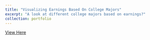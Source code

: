 ```yaml
---
title: "Visualizing Earnings Based On College Majors"
excerpt: "A look at different college majors based on earnings?"
collection: portfolio
---
```


<a href = "http://alexbakr.github.io/files/Visualizing Earnings Based On College Majors.ipynb">View Here</a>